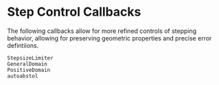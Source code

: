 # Step Control Callbacks

The following callbacks allow for more refined controls of stepping behavior, allowing for
preserving geometric properties and precise error defintiions.

```@docs
StepsizeLimiter
GeneralDomain
PositiveDomain
autoabstol
```
